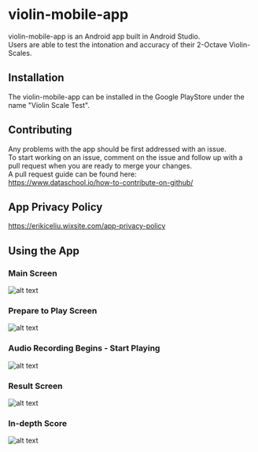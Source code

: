 # violin-mobile-app

violin-mobile-app is an Android app built in Android Studio.  
Users are able to test the intonation and accuracy of their 2-Octave Violin-Scales.

## Installation

The violin-mobile-app can be installed in the Google PlayStore under the name "Violin Scale Test".

## Contributing
Any problems with the app should be first addressed with an issue.  
To start working on an issue, comment on the issue and follow up with a pull request when you are ready to merge your changes.  
A pull request guide can be found here:  
https://www.dataschool.io/how-to-contribute-on-github/

## App Privacy Policy
https://erikiceliu.wixsite.com/app-privacy-policy


## Using the App

### Main Screen
![alt text](https://github.com/ericluoliu/violin-mobile-app/blob/master/example-pictures/MainActivity.jpeg?raw=true)

### Prepare to Play Screen 
![alt text](https://github.com/ericluoliu/violin-mobile-app/blob/master/example-pictures/PreparationScreen.jpeg?raw=true)

### Audio Recording Begins - Start Playing
![alt text](https://github.com/ericluoliu/violin-mobile-app/blob/master/example-pictures/RecordAudio.jpeg?raw=true)

### Result Screen
![alt text](https://github.com/ericluoliu/violin-mobile-app/blob/master/example-pictures/ResultScreen.jpeg?raw=true)

### In-depth Score
![alt text](https://github.com/ericluoliu/violin-mobile-app/blob/master/example-pictures/InDepthResults.jpeg?raw=true)





